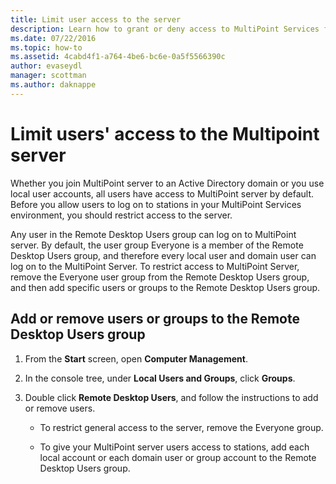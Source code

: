 ```yaml
---
title: Limit user access to the server
description: Learn how to grant or deny access to MultiPoint Services for users and groups
ms.date: 07/22/2016
ms.topic: how-to
ms.assetid: 4cabd4f1-a764-4be6-bc6e-0a5f5566390c
author: evaseydl
manager: scottman
ms.author: daknappe
---
```

# Limit users' access to the Multipoint server
Whether you join MultiPoint server to an Active Directory domain or you use local user accounts, all users have access to MultiPoint server by default. Before you allow users to log on to stations in your MultiPoint Services environment, you should restrict access to the server.

Any user in the Remote Desktop Users group can log on to MultiPoint server. By default, the user group Everyone is a member of the Remote Desktop Users group, and therefore every local user and domain user can log on to the MultiPoint Server. To restrict access to MultiPoint Server, remove the Everyone user group from the Remote Desktop Users group, and then add specific users or groups to the Remote Desktop Users group.

## Add or remove users or groups to the Remote Desktop Users group

1.  From the **Start** screen, open **Computer Management**.

2.  In the console tree, under **Local Users and Groups**, click **Groups**.

3.  Double click **Remote Desktop Users**, and follow the instructions to add or remove users.

    -   To restrict general access to the server, remove the Everyone group.

    -   To give your MultiPoint server users access to stations, add each local account or each domain user or group account to the Remote Desktop Users group.

